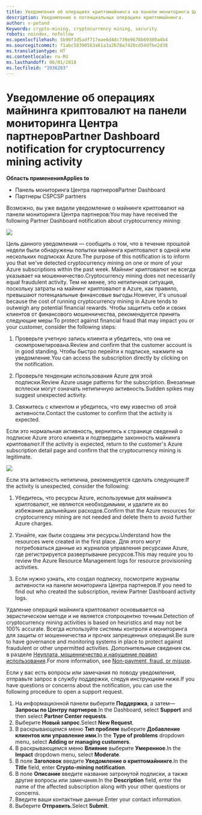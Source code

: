 ```yaml
---
title: Уведомления об операциях криптомайнинга на панели мониторинга Центра партнеров | Панель мониторинга Центра партнеров
description: Уведомление о потенциальных операциях криптомайнинга.
author: v-petand
Keywords: crypto-mining, cryptocurrency mining, security
robots: noindex, nofollow
ms.openlocfilehash: 5b96f3d5adf717eae6d4dc739e9678b69300a4b4
ms.sourcegitcommit: f1abc58390563a61a3a2678a7420cd54dfbe2d38
ms.translationtype: HT
ms.contentlocale: ru-RU
ms.lasthandoff: 06/01/2018
ms.locfileid: "1936203"
---
```

# <a name="partner-dashboard-notification-for-cryptocurrency-mining-activity"></a><span data-ttu-id="24433-103">Уведомление об операциях майнинга криптовалют на панели мониторинга Центра партнеров</span><span class="sxs-lookup"><span data-stu-id="24433-103">Partner Dashboard notification for cryptocurrency mining activity</span></span>

**<span data-ttu-id="24433-104">Область применения</span><span class="sxs-lookup"><span data-stu-id="24433-104">Applies to</span></span>**

-  <span data-ttu-id="24433-105">Панель мониторинга Центра партнеров</span><span class="sxs-lookup"><span data-stu-id="24433-105">Partner Dashboard</span></span>
-  <span data-ttu-id="24433-106">Партнеры CSP</span><span class="sxs-lookup"><span data-stu-id="24433-106">CSP partners</span></span>

<span data-ttu-id="24433-107">Возможно, вы уже видели уведомление о майнинге криптовалют на панели мониторинга Центра партнеров:</span><span class="sxs-lookup"><span data-stu-id="24433-107">You may have received the following Partner Dashboard notification about cryptocurrency mining:</span></span>
 
![](images/crypto1.png)

<span data-ttu-id="24433-108">Цель данного уведомления — сообщить о том, что в течение прошлой недели были обнаружены попытки майнинга криптовалют в одной или нескольких подписках Azure.</span><span class="sxs-lookup"><span data-stu-id="24433-108">The purpose of this notification is to inform you that we've detected cryptocurrency mining on one or more of your Azure subscriptions within the past week.</span></span> <span data-ttu-id="24433-109">Майнинг криптовалют не всегда указывает на мошенничество.</span><span class="sxs-lookup"><span data-stu-id="24433-109">Cryptocurrency mining does not necessarily equal fraudulent activity.</span></span> <span data-ttu-id="24433-110">Тем не менее, это нетипичная ситуация, поскольку затраты на майнинг криптовалют в Azure, как правило, превышают потенциальные финансовые выгоды.</span><span class="sxs-lookup"><span data-stu-id="24433-110">However, it's unusual because the cost of running cryptocurrency mining in Azure tends to outweigh any potential financial rewards.</span></span> <span data-ttu-id="24433-111">Чтобы защитить себя и своих клиентов от финансового мошенничества, рекомендуется принять следующие меры:</span><span class="sxs-lookup"><span data-stu-id="24433-111">To protect against financial fraud that may impact you or your customer, consider the following steps:</span></span>

1.  <span data-ttu-id="24433-112">Проверьте учетную запись клиента и убедитесь, что она не скомпрометирована.</span><span class="sxs-lookup"><span data-stu-id="24433-112">Review and confirm that the customer account is in good standing.</span></span> <span data-ttu-id="24433-113">Чтобы быстро перейти к подписке, нажмите на уведомление.</span><span class="sxs-lookup"><span data-stu-id="24433-113">You can access the subscription directly by clicking on the notification.</span></span>

2.  <span data-ttu-id="24433-114">Проверьте тенденции использования Azure для этой подписки.</span><span class="sxs-lookup"><span data-stu-id="24433-114">Review Azure usage patterns for the subscription.</span></span> <span data-ttu-id="24433-115">Внезапные всплески могут означать нетипичную активность.</span><span class="sxs-lookup"><span data-stu-id="24433-115">Sudden spikes may suggest unexpected activity.</span></span>

3.  <span data-ttu-id="24433-116">Свяжитесь с клиентом и убедитесь, что ему известно об этой активности.</span><span class="sxs-lookup"><span data-stu-id="24433-116">Contact the customer to confirm that the activity is expected.</span></span>

<span data-ttu-id="24433-117">Если это нормальная активность, вернитесь к странице сведений о подписке Azure этого клиента и подтвердите законность майнинга криптовалют.</span><span class="sxs-lookup"><span data-stu-id="24433-117">If the activity is expected, return to the customer's Azure subscription detail page and confirm that the cryptocurrency mining is legitimate.</span></span> 


![](images/crypto2.png)

<span data-ttu-id="24433-118">Если эта активность нетипична, рекомендуется сделать следующее:</span><span class="sxs-lookup"><span data-stu-id="24433-118">If the activity is unexpected, consider the following:</span></span>

1.  <span data-ttu-id="24433-119">Убедитесь, что ресурсы Azure, используемые для майнинга криптовалют, не являются необходимыми, и удалите их во избежание дальнейших расходов.</span><span class="sxs-lookup"><span data-stu-id="24433-119">Confirm that the Azure resources for cryptocurrency mining are not needed and delete them to avoid further Azure charges.</span></span>

2.  <span data-ttu-id="24433-120">Узнайте, как были созданы эти ресурсы.</span><span class="sxs-lookup"><span data-stu-id="24433-120">Understand how the resources were created in the first place.</span></span> <span data-ttu-id="24433-121">Для этого могут потребоваться данные из журналов управления ресурсами Azure, где регистрируется развертывание ресурсов.</span><span class="sxs-lookup"><span data-stu-id="24433-121">This may require you to review the Azure Resource Management logs for resource provisioning activities.</span></span>

3.  <span data-ttu-id="24433-122">Если нужно узнать, кто создал подписку, посмотрите журналы активности на панели мониторинга Центра партнеров.</span><span class="sxs-lookup"><span data-stu-id="24433-122">If you need to find out who created the subscription, review Partner Dashboard activity logs.</span></span>

<span data-ttu-id="24433-123">Удаление операций майнинга криптовалют основывается на эвристическом методе и не является стопроцентно точным.</span><span class="sxs-lookup"><span data-stu-id="24433-123">Detection of cryptocurrency mining activities is based on heuristics and may not be 100% accurate.</span></span> <span data-ttu-id="24433-124">Всегда используйте системы контроля и мониторинга для защиты от мошенничества и прочих запрещенных операций.</span><span class="sxs-lookup"><span data-stu-id="24433-124">Be sure to have governance and monitoring systems in place to protect against fraudulent or other unpermitted activities.</span></span> <span data-ttu-id="24433-125">Дополнительные сведения см. в разделе [Неуплата, мошенничество и нарушение правил использования](https://docs.microsoft.com/partner-center/non-payment--fraud--or-misuse).</span><span class="sxs-lookup"><span data-stu-id="24433-125">For more information, see [Non-payment, fraud, or misuse](https://docs.microsoft.com/partner-center/non-payment--fraud--or-misuse).</span></span>

<span data-ttu-id="24433-126">Если у вас есть вопросы или замечания по поводу уведомления, отправьте запрос в службу поддержки, следуя инструкциям ниже.</span><span class="sxs-lookup"><span data-stu-id="24433-126">If you have questions or concerns about the notification, you can use the following procedure to open a support request.</span></span>

1.  <span data-ttu-id="24433-127">На информационной панели выберите **Поддержка**, а затем— **Запросы по Центру партнеров**.</span><span class="sxs-lookup"><span data-stu-id="24433-127">In the Dashboard, select **Support** and then select **Partner Center requests**.</span></span>
3.  <span data-ttu-id="24433-128">Выберите **Новый запрос**.</span><span class="sxs-lookup"><span data-stu-id="24433-128">Select **New Request**.</span></span> 
4.  <span data-ttu-id="24433-129">В раскрывающемся меню **Тип проблем** выберите **Добавление клиентов или управление ими**.</span><span class="sxs-lookup"><span data-stu-id="24433-129">In the **Type of problems** dropdown menu, select **Adding or managing customers**.</span></span>
5.  <span data-ttu-id="24433-130">В раскрывающемся меню **Влияние** выберите **Умеренное**.</span><span class="sxs-lookup"><span data-stu-id="24433-130">In the **Impact** dropdown menu, select **Moderate**.</span></span>
6.  <span data-ttu-id="24433-131">В поле **Заголовок** введите **Уведомление о криптомайнинге**.</span><span class="sxs-lookup"><span data-stu-id="24433-131">In the **Title** field, enter **Crypto-mining notification**.</span></span>
7.  <span data-ttu-id="24433-132">В поле **Описание** введите название затронутой подписки, а также другие вопросы или замечания.</span><span class="sxs-lookup"><span data-stu-id="24433-132">In the **Description** field, enter the name of the affected subscription along with your other questions or concerns.</span></span> 
8.  <span data-ttu-id="24433-133">Введите ваши контактные данные.</span><span class="sxs-lookup"><span data-stu-id="24433-133">Enter your contact information.</span></span>
9.  <span data-ttu-id="24433-134">Выберите **Отправить**.</span><span class="sxs-lookup"><span data-stu-id="24433-134">Select **Submit**.</span></span>



